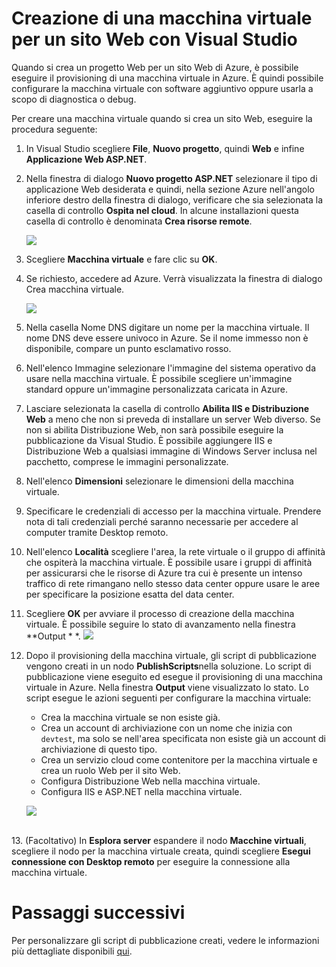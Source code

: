 <properties
	pageTitle="Creazione di una macchina virtuale per un progetto Web con Visual Studio"
	description="Creare una macchina virtuale per un sito Web"
	services="virtual-machines"
	documentationCenter=""
	authors="kempb"
	manager="douge"
	editor=""/>

<tags
	ms.service="virtual-machines"
	ms.workload="infrastructure-services"
	ms.tgt_pltfrm="vm-multiple"
	ms.devlang="dotnet"
	ms.topic="article"
	ms.date="02/19/2015" 
	ms.author="kempb"/>

# Creazione di una macchina virtuale per un sito Web con Visual Studio

Quando si crea un progetto Web per un sito Web di Azure, è possibile eseguire il provisioning di una macchina virtuale in Azure. È quindi possibile configurare la macchina virtuale con software aggiuntivo oppure usarla a scopo di diagnostica o debug.

Per creare una macchina virtuale quando si crea un sito Web, eseguire la procedura seguente:

1. In Visual Studio scegliere **File**, **Nuovo progetto**, quindi **Web** e infine **Applicazione Web ASP.NET**.
2. Nella finestra di dialogo **Nuovo progetto ASP.NET** selezionare il tipo di applicazione Web desiderata e quindi, nella sezione Azure nell'angolo inferiore destro della finestra di dialogo, verificare che sia selezionata la casella di controllo **Ospita nel cloud**. In alcune installazioni questa casella di controllo è denominata **Crea risorse remote**.

	![][0]

3. Scegliere **Macchina virtuale** e fare clic su **OK**.
4. Se richiesto, accedere ad Azure. Verrà visualizzata la finestra di dialogo Crea macchina virtuale.

	![][2]

5. Nella casella Nome DNS digitare un nome per la macchina virtuale. Il nome DNS deve essere univoco in Azure. Se il nome immesso non è disponibile, compare un punto esclamativo rosso.
6. Nell'elenco Immagine selezionare l'immagine del sistema operativo da usare nella macchina virtuale. È possibile scegliere un'immagine standard oppure un'immagine personalizzata caricata in Azure.
7. Lasciare selezionata la casella di controllo **Abilita IIS e Distribuzione Web** a meno che non si preveda di installare un server Web diverso. Se non si abilita Distribuzione Web, non sarà possibile eseguire la pubblicazione da Visual Studio. È possibile aggiungere IIS e Distribuzione Web a qualsiasi immagine di Windows Server inclusa nel pacchetto, comprese le immagini personalizzate.
8. Nell'elenco **Dimensioni** selezionare le dimensioni della macchina virtuale.
9. Specificare le credenziali di accesso per la macchina virtuale. Prendere nota di tali credenziali perché saranno necessarie per accedere al computer tramite Desktop remoto.
10. Nell'elenco **Località** scegliere l'area, la rete virtuale o il gruppo di affinità che ospiterà la macchina virtuale. È possibile usare i gruppi di affinità per assicurarsi che le risorse di Azure tra cui è presente un intenso traffico di rete rimangano nello stesso data center oppure usare le aree per specificare la posizione esatta del data center.
11. Scegliere **OK** per avviare il processo di creazione della macchina virtuale. È possibile seguire lo stato di avanzamento nella finestra  **Output * *. 
	![][3]

12. Dopo il provisioning della macchina virtuale, gli script di pubblicazione vengono creati in un nodo **PublishScripts**nella soluzione. Lo script di pubblicazione viene eseguito ed esegue il provisioning di una macchina virtuale in Azure. Nella finestra **Output** viene visualizzato lo stato. Lo script esegue le azioni seguenti per configurare la macchina virtuale:

	* Crea la macchina virtuale se non esiste già.
	* Crea un account di archiviazione con un nome che inizia con `devtest`, ma solo se nell'area specificata non esiste già un account di archiviazione di questo tipo.
	* Crea un servizio cloud come contenitore per la macchina virtuale e crea un ruolo Web per il sito Web.
	* Configura Distribuzione Web nella macchina virtuale.
	* Configura IIS e ASP.NET nella macchina virtuale.

	![][4]

<br/> 13. (Facoltativo) In **Esplora server** espandere il nodo **Macchine virtuali**, scegliere il nodo per la macchina virtuale creata, quindi scegliere **Esegui connessione con Desktop remoto** per eseguire la connessione alla macchina virtuale.

# Passaggi successivi

Per personalizzare gli script di pubblicazione creati, vedere le informazioni più dettagliate disponibili [qui](http://msdn.microsoft.com/library/dn642480.aspx).

[0]: ./media/dotnet-visual-studio-create-virtual-machine/CreateVM_NewProject.PNG
[1]: ./media/dotnet-visual-studio-create-virtual-machine/CreateVM_SignIn.PNG
[2]: ./media/dotnet-visual-studio-create-virtual-machine/CreateVM_CreateVM.PNG
[3]: ./media/dotnet-visual-studio-create-virtual-machine/CreateVM_Provisioning.png
[4]: ./media/dotnet-visual-studio-create-virtual-machine/CreateVM_SolutionExplorer.png

<!---HONumber=58-->